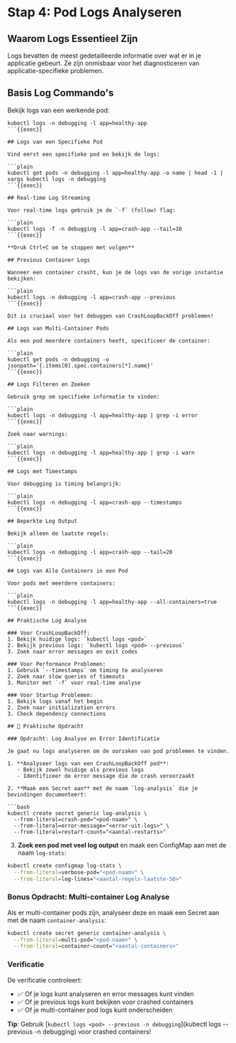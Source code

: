 # Stap 4: Pod Logs Analyseren

## Waarom Logs Essentieel Zijn

Logs bevatten de meest gedetailleerde informatie over wat er in je applicatie gebeurt. Ze zijn onmisbaar voor het diagnosticeren van applicatie-specifieke problemen.

## Basis Log Commando's

Bekijk logs van een werkende pod:

```plain
kubectl logs -n debugging -l app=healthy-app
```{{exec}}

## Logs van een Specifieke Pod

Vind eerst een specifieke pod en bekijk de logs:

```plain
kubectl get pods -n debugging -l app=healthy-app -o name | head -1 | xargs kubectl logs -n debugging
```{{exec}}

## Real-time Log Streaming

Voor real-time logs gebruik je de `-f` (follow) flag:

```plain
kubectl logs -f -n debugging -l app=crash-app --tail=10
```{{exec}}

**Druk Ctrl+C om te stoppen met volgen**

## Previous Container Logs

Wanneer een container crasht, kun je de logs van de vorige instantie bekijken:

```plain
kubectl logs -n debugging -l app=crash-app --previous
```{{exec}}

Dit is cruciaal voor het debuggen van CrashLoopBackOff problemen!

## Logs van Multi-Container Pods

Als een pod meerdere containers heeft, specificeer de container:

```plain
kubectl get pods -n debugging -o jsonpath='{.items[0].spec.containers[*].name}'
```{{exec}}

## Logs Filteren en Zoeken

Gebruik grep om specifieke informatie te vinden:

```plain
kubectl logs -n debugging -l app=healthy-app | grep -i error
```{{exec}}

Zoek naar warnings:

```plain
kubectl logs -n debugging -l app=healthy-app | grep -i warn
```{{exec}}

## Logs met Timestamps

Voor debugging is timing belangrijk:

```plain
kubectl logs -n debugging -l app=crash-app --timestamps
```{{exec}}

## Beperkte Log Output

Bekijk alleen de laatste regels:

```plain
kubectl logs -n debugging -l app=crash-app --tail=20
```{{exec}}

## Logs van Alle Containers in een Pod

Voor pods met meerdere containers:

```plain
kubectl logs -n debugging -l app=healthy-app --all-containers=true
```{{exec}}

## Praktische Log Analyse

### Voor CrashLoopBackOff:
1. Bekijk huidige logs: `kubectl logs <pod>`
2. Bekijk previous logs: `kubectl logs <pod> --previous`
3. Zoek naar error messages en exit codes

### Voor Performance Problemen:
1. Gebruik `--timestamps` om timing te analyseren
2. Zoek naar slow queries of timeouts
3. Monitor met `-f` voor real-time analyse

### Voor Startup Problemen:
1. Bekijk logs vanaf het begin
2. Zoek naar initialization errors
3. Check dependency connections

## 🎯 Praktische Opdracht

### Opdracht: Log Analyse en Error Identificatie

Je gaat nu logs analyseren om de oorzaken van pod problemen te vinden.

1. **Analyseer logs van een CrashLoopBackOff pod**:
   - Bekijk zowel huidige als previous logs
   - Identificeer de error message die de crash veroorzaakt

2. **Maak een Secret aan** met de naam `log-analysis` die je bevindingen documenteert:

```bash
kubectl create secret generic log-analysis \
  --from-literal=crash-pod="<pod-naam>" \
  --from-literal=error-message="<error-uit-logs>" \
  --from-literal=restart-count="<aantal-restarts>"
```

3. **Zoek een pod met veel log output** en maak een ConfigMap aan met de naam `log-stats`:

```bash
kubectl create configmap log-stats \
  --from-literal=verbose-pod="<pod-naam>" \
  --from-literal=log-lines="<aantal-regels-laatste-50>"
```

### Bonus Opdracht: Multi-container Log Analyse

Als er multi-container pods zijn, analyseer deze en maak een Secret aan met de naam `container-analysis`:

```bash
kubectl create secret generic container-analysis \
  --from-literal=multi-pod="<pod-naam>" \
  --from-literal=container-count="<aantal-containers>"
```

### Verificatie

De verificatie controleert:
- ✅ Of je logs kunt analyseren en error messages kunt vinden
- ✅ Of je previous logs kunt bekijken voor crashed containers
- ✅ Of je multi-container pod logs kunt onderscheiden

**Tip**: Gebruik [`kubectl logs <pod> --previous -n debugging`](kubectl logs <pod> --previous -n debugging) voor crashed containers!